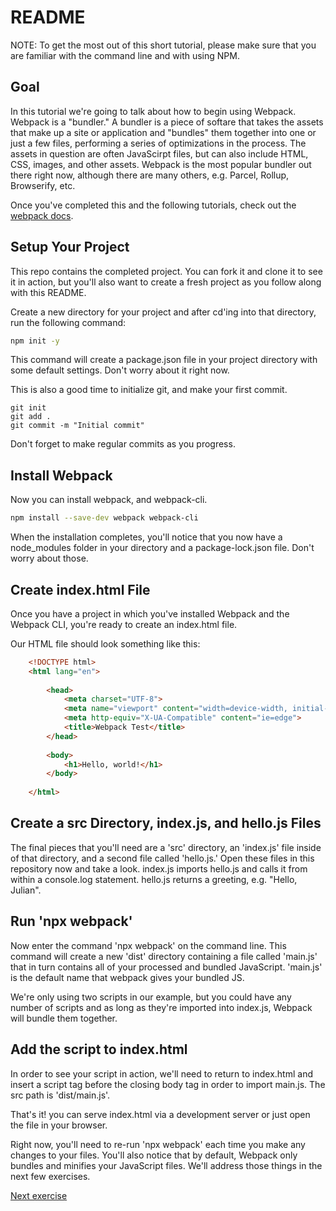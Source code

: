 # README

NOTE: To get the most out of this short tutorial, please make sure that you are familiar with the command line and with using NPM.

## Goal

In this tutorial we're going to talk about how to begin using Webpack. Webpack is a "bundler." A bundler  is a piece of softare that takes the assets that make up a site or application and "bundles" them together into one or just a few files, performing a series of optimizations in the process. The assets in question are often JavaScirpt files, but can also include HTML, CSS, images, and other assets. Webpack is the most popular bundler out there right now, although there are many others, e.g. Parcel, Rollup, Browserify, etc.

Once you've completed this and the following tutorials, check out the [webpack docs](https://webpack.js.org/).

## Setup Your Project

This repo contains the completed project. You can fork it and clone it to see it in action, but you'll also want to create a fresh project as you follow along with this README.

Create a new directory for your project and after cd'ing into that directory, run the following command:

```bash
npm init -y
```

This command will create a package.json file in your  project directory with some default settings. Don't worry about it right now.

This is also a good time to initialize git, and make your first commit.

```git
git init
git add .
git commit -m "Initial commit"
```

Don't forget to make regular commits as you progress.

## Install Webpack
Now you can install webpack, and webpack-cli.

```bash
npm install --save-dev webpack webpack-cli
```

When the installation completes, you'll notice that you now have a node_modules folder in your directory and a package-lock.json file. Don't worry about those.

## Create index.html File

Once you have a project in which you've installed Webpack and the Webpack CLI, you're ready to create an index.html file.

Our HTML file should look something like this:

```HTML
    <!DOCTYPE html>
    <html lang="en">
    
        <head>
            <meta charset="UTF-8">
            <meta name="viewport" content="width=device-width, initial-scale=1.0">
            <meta http-equiv="X-UA-Compatible" content="ie=edge">
            <title>Webpack Test</title>
        </head>
        
        <body>
            <h1>Hello, world!</h1>
        </body>
        
    </html>
```            

## Create a src Directory, index.js, and hello.js Files

The final pieces that you'll need are a 'src' directory, an 'index.js' file inside of that directory, and a second file called 'hello.js.' Open these files in this repository now and take a look. index.js imports hello.js and calls it from within a console.log statement. hello.js returns a greeting, e.g. "Hello, Julian". 

## Run 'npx webpack'
Now enter the command 'npx webpack' on the command line. This command will create a new 'dist' directory containing a file called 'main.js' that in turn contains all of your  processed and bundled JavaScript. 'main.js' is the default name that webpack gives your  bundled JS.

We're only using two scripts in our example, but you could have any number of scripts and as long as they're imported into index.js, Webpack will bundle them together.

## Add the script to index.html
In order to see your  script in action, we'll need to return to index.html and insert a script tag before the closing body tag in order to import main.js. The src path is 'dist/main.js'. 

That's it! you can serve index.html via a development server or just open the file in your browser.

Right now, you'll need to re-run 'npx webpack' each time you make any changes to your files. You'll also notice that by default, Webpack only bundles and minifies your JavaScript files. We'll address those things in the next few exercises.

[Next exercise](https://github.com/Code-with-Us/webpack-test-2)
